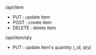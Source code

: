 

/api/item
- PUT : update item
- POST : create item
- DELETE : delete item

/api/item/qty
- PUT : update item's quantity (_id, qty)
